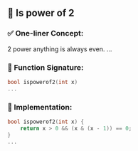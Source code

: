 ## 🧠 Is power of 2

### ✅ One-liner Concept:
2 power anything is always even.
...

### 🧩 Function Signature:
```c
bool ispowerof2(int x)
...
```

### 📌 Implementation:
```c
bool ispowerof2(int x) {
    return x > 0 && (x & (x - 1)) == 0;
}
...
```
